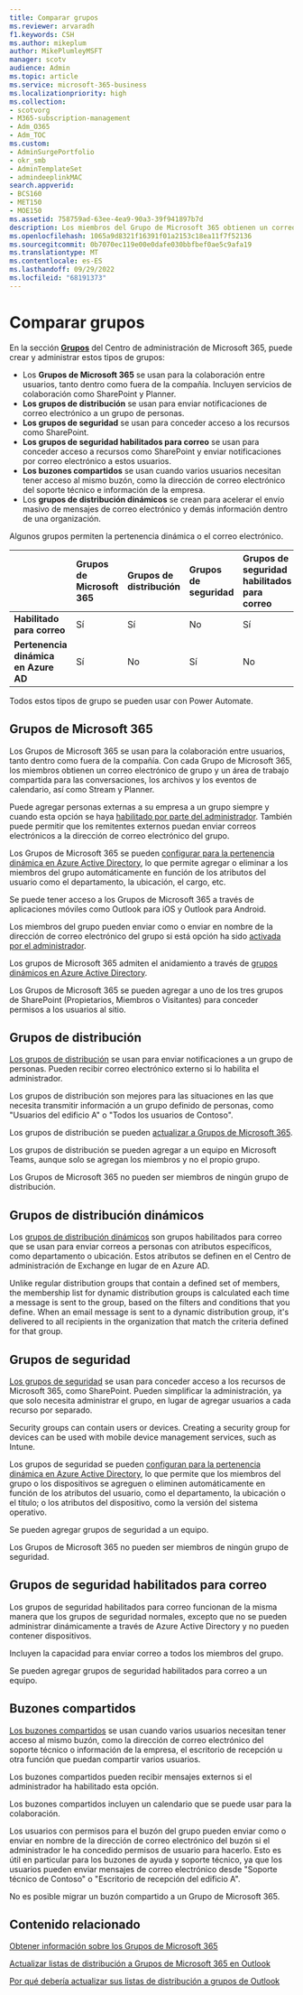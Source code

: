 ```yaml
---
title: Comparar grupos
ms.reviewer: arvaradh
f1.keywords: CSH
ms.author: mikeplum
author: MikePlumleyMSFT
manager: scotv
audience: Admin
ms.topic: article
ms.service: microsoft-365-business
ms.localizationpriority: high
ms.collection:
- scotvorg
- M365-subscription-management
- Adm_O365
- Adm_TOC
ms.custom:
- AdminSurgePortfolio
- okr_smb
- AdminTemplateSet
- admindeeplinkMAC
search.appverid:
- BCS160
- MET150
- MOE150
ms.assetid: 758759ad-63ee-4ea9-90a3-39f941897b7d
description: Los miembros del Grupo de Microsoft 365 obtienen un correo electrónico de grupo y un área de trabajo compartida para las conversaciones, los archivos y los eventos de calendario, así como Stream y Planner.
ms.openlocfilehash: 1065a9d8321f16391f01a2153c18ea11f7f52136
ms.sourcegitcommit: 0b7070ec119e00e0dafe030bbfbef0ae5c9afa19
ms.translationtype: MT
ms.contentlocale: es-ES
ms.lasthandoff: 09/29/2022
ms.locfileid: "68191373"
---
```

# <a name="compare-groups"></a>Comparar grupos

En la sección <a href="https://go.microsoft.com/fwlink/p/?linkid=2052855" target="_blank">**Grupos**</a> del Centro de administración de Microsoft 365, puede crear y administrar estos tipos de grupos: 

- Los **Grupos de Microsoft 365** se usan para la colaboración entre usuarios, tanto dentro como fuera de la compañía. Incluyen servicios de colaboración como SharePoint y Planner.
- **Los grupos de distribución** se usan para enviar notificaciones de correo electrónico a un grupo de personas.
- **Los grupos de seguridad** se usan para conceder acceso a los recursos como SharePoint.
- **Los grupos de seguridad habilitados para correo** se usan para conceder acceso a recursos como SharePoint y enviar notificaciones por correo electrónico a estos usuarios.
- **Los buzones compartidos** se usan cuando varios usuarios necesitan tener acceso al mismo buzón, como la dirección de correo electrónico del soporte técnico e información de la empresa.
- Los **grupos de distribución dinámicos** se crean para acelerar el envío masivo de mensajes de correo electrónico y demás información dentro de una organización.

Algunos grupos permiten la pertenencia dinámica o el correo electrónico.

||Grupos de Microsoft 365|Grupos de distribución|Grupos de seguridad|Grupos de seguridad habilitados para correo|Buzones compartidos|Grupos de distribución dinámicos|
|:----|:----|:----|:----|:----|:----|:----|
|**Habilitado para correo**|Sí|Sí|No|Sí|Sí|Sí|
|**Pertenencia dinámica en Azure AD**|Sí|No|Sí|No|No|No|

Todos estos tipos de grupo se pueden usar con Power Automate.

## <a name="microsoft-365-groups"></a>Grupos de Microsoft 365

Los Grupos de Microsoft 365 se usan para la colaboración entre usuarios, tanto dentro como fuera de la compañía. Con cada Grupo de Microsoft 365, los miembros obtienen un correo electrónico de grupo y un área de trabajo compartida para las conversaciones, los archivos y los eventos de calendario, así como Stream y Planner.

Puede agregar personas externas a su empresa a un grupo siempre y cuando esta opción se haya [habilitado por parte del administrador](manage-guest-access-in-groups.md). También puede permitir que los remitentes externos puedan enviar correos electrónicos a la dirección de correo electrónico del grupo.

Los Grupos de Microsoft 365 se pueden [configurar para la pertenencia dinámica en Azure Active Directory](/azure/active-directory/users-groups-roles/groups-change-type), lo que permite agregar o eliminar a los miembros del grupo automáticamente en función de los atributos del usuario como el departamento, la ubicación, el cargo, etc.

Se puede tener acceso a los Grupos de Microsoft 365 a través de aplicaciones móviles como Outlook para iOS y Outlook para Android.

Los miembros del grupo pueden enviar como o enviar en nombre de la dirección de correo electrónico del grupo si está opción ha sido [activada por el administrador](../../solutions/allow-members-to-send-as-or-send-on-behalf-of-group.md).

Los grupos de Microsoft 365 admiten el anidamiento a través de [grupos dinámicos en Azure Active Directory](/azure/active-directory/enterprise-users/groups-dynamic-rule-member-of).

Los Grupos de Microsoft 365 se pueden agregar a uno de los tres grupos de SharePoint (Propietarios, Miembros o Visitantes) para conceder permisos a los usuarios al sitio.

## <a name="distribution-groups"></a>Grupos de distribución

[Los grupos de distribución](/exchange/recipients-in-exchange-online/manage-distribution-groups/manage-distribution-groups) se usan para enviar notificaciones a un grupo de personas. Pueden recibir correo electrónico externo si lo habilita el administrador.

Los grupos de distribución son mejores para las situaciones en las que necesita transmitir información a un grupo definido de personas, como "Usuarios del edificio A" o "Todos los usuarios de Contoso".

Los grupos de distribución se pueden [actualizar a Grupos de Microsoft 365](../manage/upgrade-distribution-lists.md).

Los grupos de distribución se pueden agregar a un equipo en Microsoft Teams, aunque solo se agregan los miembros y no el propio grupo.

Los Grupos de Microsoft 365 no pueden ser miembros de ningún grupo de distribución.

## <a name="dynamic-distribution-groups"></a>Grupos de distribución dinámicos 

Los [grupos de distribución dinámicos](/exchange/recipients-in-exchange-online/manage-dynamic-distribution-groups/manage-dynamic-distribution-groups) son grupos habilitados para correo que se usan para enviar correos a personas con atributos específicos, como departamento o ubicación. Estos atributos se definen en el Centro de administración de Exchange en lugar de en Azure AD.

Unlike regular distribution groups that contain a defined set of members, the membership list for dynamic distribution groups is calculated each time a message is sent to the group, based on the filters and conditions that you define. When an email message is sent to a dynamic distribution group, it's delivered to all recipients in the organization that match the criteria defined for that group.

## <a name="security-groups"></a>Grupos de seguridad

[Los grupos de seguridad](../email/create-edit-or-delete-a-security-group.md) se usan para conceder acceso a los recursos de Microsoft 365, como SharePoint. Pueden simplificar la administración, ya que solo necesita administrar el grupo, en lugar de agregar usuarios a cada recurso por separado.

Security groups can contain users or devices. Creating a security group for devices can be used with mobile device management services, such as Intune.

Los grupos de seguridad se pueden [configuran para la pertenencia dinámica en Azure Active Directory](/azure/active-directory/users-groups-roles/groups-change-type), lo que permite que los miembros del grupo o los dispositivos se agreguen o eliminen automáticamente en función de los atributos del usuario, como el departamento, la ubicación o el título; o los atributos del dispositivo, como la versión del sistema operativo.

Se pueden agregar grupos de seguridad a un equipo.

Los Grupos de Microsoft 365 no pueden ser miembros de ningún grupo de seguridad.

## <a name="mail-enabled-security-groups"></a>Grupos de seguridad habilitados para correo

Los grupos de seguridad habilitados para correo funcionan de la misma manera que los grupos de seguridad normales, excepto que no se pueden administrar dinámicamente a través de Azure Active Directory y no pueden contener dispositivos.

Incluyen la capacidad para enviar correo a todos los miembros del grupo.

Se pueden agregar grupos de seguridad habilitados para correo a un equipo.

## <a name="shared-mailboxes"></a>Buzones compartidos

[Los buzones compartidos](../email/create-a-shared-mailbox.md) se usan cuando varios usuarios necesitan tener acceso al mismo buzón, como la dirección de correo electrónico del soporte técnico o información de la empresa, el escritorio de recepción u otra función que puedan compartir varios usuarios.

Los buzones compartidos pueden recibir mensajes externos si el administrador ha habilitado esta opción.

Los buzones compartidos incluyen un calendario que se puede usar para la colaboración.

Los usuarios con permisos para el buzón del grupo pueden enviar como o enviar en nombre de la dirección de correo electrónico del buzón si el administrador le ha concedido permisos de usuario para hacerlo. Esto es útil en particular para los buzones de ayuda y soporte técnico, ya que los usuarios pueden enviar mensajes de correo electrónico desde "Soporte técnico de Contoso" o "Escritorio de recepción del edificio A".

No es posible migrar un buzón compartido a un Grupo de Microsoft 365.

## <a name="related-content"></a>Contenido relacionado

[Obtener información sobre los Grupos de Microsoft 365](https://support.microsoft.com/office/b565caa1-5c40-40ef-9915-60fdb2d97fa2)

[Actualizar listas de distribución a Grupos de Microsoft 365 en Outlook](/microsoft-365/admin/manage/upgrade-distribution-lists)

[Por qué debería actualizar sus listas de distribución a grupos de Outlook](https://support.microsoft.com/office/7fb3d880-593b-4909-aafa-950dd50ce188)
